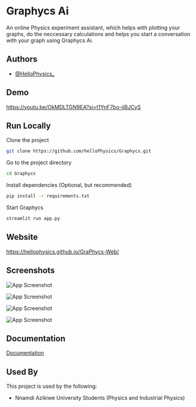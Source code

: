 
# Graphycs Ai
An online Physics experiment assistant, which helps with plotting your graphs, do the neccessary calculations and helps you start a conversation with your graph using Graphycs Ai. 


## Authors

- [@HelloPhysics_](https://x.com/HelloPhysics_)


## Demo

https://youtu.be/OkMDLTGN9EA?si=t1YnF7bo-ijBJCyS


## Run Locally

Clone the project

```bash
git clone https://github.com/helloPhysics/Graphycs.git
```

Go to the project directory

```bash
cd Graphycs
```

Install dependencies
(Optional, but recommended)

```bash
pip install -r requirements.txt
```

Start Graphycs

```bash
streamlit run app.py
```


## Website
 https://hellophysics.github.io/GraPhycs-Web/
## Screenshots

![App Screenshot](https://ibb.co/0yqRWMf2)

![App Screenshot](https://ibb.co/wFpyVCPz)

![App Screenshot](https://ibb.co/wr0Czz2Z)

![App Screenshot](https://ibb.co/kVXw7j26)


## Documentation

[Documentation](https://linktodocumentation)


## Used By

This project is used by the following:

- Nnamdi Azikiwe University Students (Physics and Industrial Physics)

